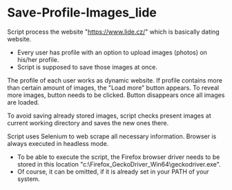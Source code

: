 # Save-Profile-Images_lide
Script process the website "https://www.lide.cz/" which is basically dating website.
* Every user has profile with an option to upload images (photos) on his/her profile.
* Script is supposed to save those images at once.

The profile of each user works as dynamic website. If profile contains more than certain amount of images, the "Load more" button appears.
To reveal more images, button needs to be clicked. Button disappears once all images are loaded.

To avoid saving already stored images, script checks present images at current working directory and saves the new ones there.

Script uses Selenium to web scrape all necessary information. Browser is always executed in headless mode.
* To be able to execute the script, the Firefox browser driver needs to be stored in this location "c:\Firefox_GeckoDriver_Win64\geckodriver.exe".
* Of course, it can be omitted, if it is already set in your PATH of your system.
